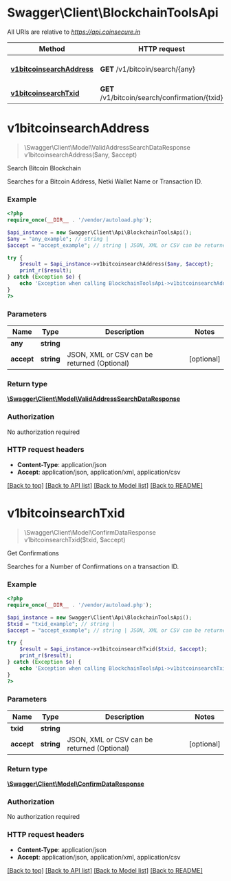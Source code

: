 # Swagger\Client\BlockchainToolsApi

All URIs are relative to *https://api.coinsecure.in*

Method | HTTP request | Description
------------- | ------------- | -------------
[**v1bitcoinsearchAddress**](BlockchainToolsApi.md#v1bitcoinsearchAddress) | **GET** /v1/bitcoin/search/{any} | Search Bitcoin Blockchain
[**v1bitcoinsearchTxid**](BlockchainToolsApi.md#v1bitcoinsearchTxid) | **GET** /v1/bitcoin/search/confirmation/{txid} | Get Confirmations


# **v1bitcoinsearchAddress**
> \Swagger\Client\Model\ValidAddressSearchDataResponse v1bitcoinsearchAddress($any, $accept)

Search Bitcoin Blockchain

Searches for a Bitcoin Address, Netki Wallet Name or Transaction ID.

### Example
```php
<?php
require_once(__DIR__ . '/vendor/autoload.php');

$api_instance = new Swagger\Client\Api\BlockchainToolsApi();
$any = "any_example"; // string | 
$accept = "accept_example"; // string | JSON, XML or CSV can be returned (Optional)

try {
    $result = $api_instance->v1bitcoinsearchAddress($any, $accept);
    print_r($result);
} catch (Exception $e) {
    echo 'Exception when calling BlockchainToolsApi->v1bitcoinsearchAddress: ', $e->getMessage(), PHP_EOL;
}
?>
```

### Parameters

Name | Type | Description  | Notes
------------- | ------------- | ------------- | -------------
 **any** | **string**|  |
 **accept** | **string**| JSON, XML or CSV can be returned (Optional) | [optional]

### Return type

[**\Swagger\Client\Model\ValidAddressSearchDataResponse**](../Model/ValidAddressSearchDataResponse.md)

### Authorization

No authorization required

### HTTP request headers

 - **Content-Type**: application/json
 - **Accept**: application/json, application/xml, application/csv

[[Back to top]](#) [[Back to API list]](../../README.md#documentation-for-api-endpoints) [[Back to Model list]](../../README.md#documentation-for-models) [[Back to README]](../../README.md)

# **v1bitcoinsearchTxid**
> \Swagger\Client\Model\ConfirmDataResponse v1bitcoinsearchTxid($txid, $accept)

Get Confirmations

Searches for a Number of Confirmations on a transaction ID.

### Example
```php
<?php
require_once(__DIR__ . '/vendor/autoload.php');

$api_instance = new Swagger\Client\Api\BlockchainToolsApi();
$txid = "txid_example"; // string | 
$accept = "accept_example"; // string | JSON, XML or CSV can be returned (Optional)

try {
    $result = $api_instance->v1bitcoinsearchTxid($txid, $accept);
    print_r($result);
} catch (Exception $e) {
    echo 'Exception when calling BlockchainToolsApi->v1bitcoinsearchTxid: ', $e->getMessage(), PHP_EOL;
}
?>
```

### Parameters

Name | Type | Description  | Notes
------------- | ------------- | ------------- | -------------
 **txid** | **string**|  |
 **accept** | **string**| JSON, XML or CSV can be returned (Optional) | [optional]

### Return type

[**\Swagger\Client\Model\ConfirmDataResponse**](../Model/ConfirmDataResponse.md)

### Authorization

No authorization required

### HTTP request headers

 - **Content-Type**: application/json
 - **Accept**: application/json, application/xml, application/csv

[[Back to top]](#) [[Back to API list]](../../README.md#documentation-for-api-endpoints) [[Back to Model list]](../../README.md#documentation-for-models) [[Back to README]](../../README.md)

